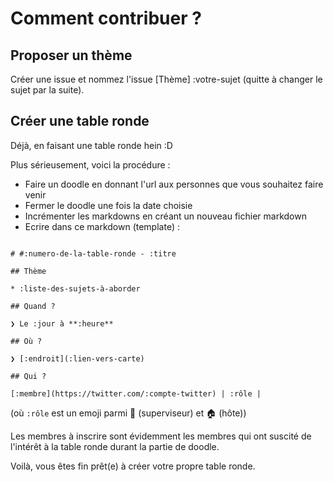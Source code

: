 # Comment contribuer ?

## Proposer un thème

Créer une issue et nommez l'issue [Thème] :votre-sujet (quitte à changer le sujet par la suite).

## Créer une table ronde

Déjà, en faisant une table ronde hein :D

Plus sérieusement, voici la procédure :

- Faire un doodle en donnant l'url aux personnes que vous souhaitez faire venir
- Fermer le doodle une fois la date choisie
- Incrémenter les markdowns en créant un nouveau fichier markdown
- Ecrire dans ce markdown (template) :

```

# #:numero-de-la-table-ronde - :titre

## Thème

* :liste-des-sujets-à-aborder

## Quand ?

❯ Le :jour à **:heure**

## Où ?

❯ [:endroit](:lien-vers-carte)

## Qui ?

[:membre](https://twitter.com/:compte-twitter) | :rôle |

```

(où `:rôle` est un emoji parmi 👮 (superviseur) et 🏠 (hôte))

Les membres à inscrire sont évidemment les membres qui ont suscité de l'intérêt à la table ronde durant la partie de doodle.

Voilà, vous êtes fin prêt(e) à créer votre propre table ronde.
